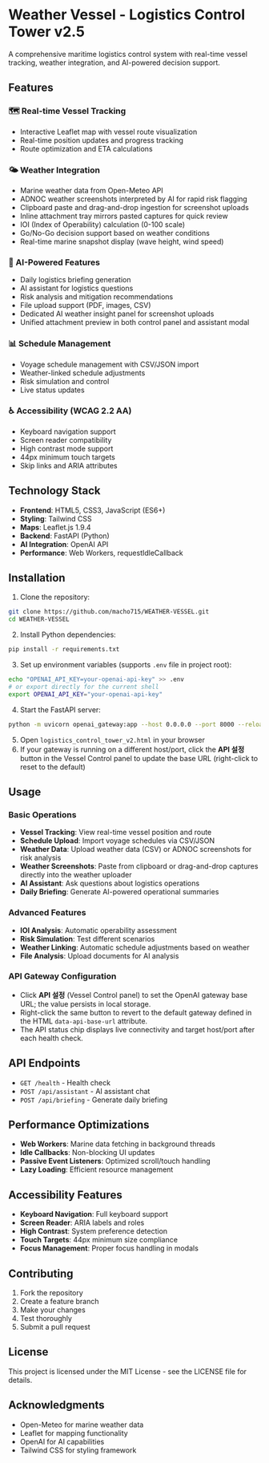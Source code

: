 # Weather Vessel - Logistics Control Tower v2.5

A comprehensive maritime logistics control system with real-time vessel tracking, weather integration, and AI-powered decision support.

## Features

### 🗺️ Real-time Vessel Tracking
- Interactive Leaflet map with vessel route visualization
- Real-time position updates and progress tracking
- Route optimization and ETA calculations

### 🌤️ Weather Integration
- Marine weather data from Open-Meteo API
- ADNOC weather screenshots interpreted by AI for rapid risk flagging
- Clipboard paste and drag-and-drop ingestion for screenshot uploads
- Inline attachment tray mirrors pasted captures for quick review
- IOI (Index of Operability) calculation (0-100 scale)
- Go/No-Go decision support based on weather conditions
- Real-time marine snapshot display (wave height, wind speed)

### 🤖 AI-Powered Features
- Daily logistics briefing generation
- AI assistant for logistics questions
- Risk analysis and mitigation recommendations
- File upload support (PDF, images, CSV)
- Dedicated AI weather insight panel for screenshot uploads
- Unified attachment preview in both control panel and assistant modal

### 📊 Schedule Management
- Voyage schedule management with CSV/JSON import
- Weather-linked schedule adjustments
- Risk simulation and control
- Live status updates

### ♿ Accessibility (WCAG 2.2 AA)
- Keyboard navigation support
- Screen reader compatibility
- High contrast mode support
- 44px minimum touch targets
- Skip links and ARIA attributes

## Technology Stack

- **Frontend**: HTML5, CSS3, JavaScript (ES6+)
- **Styling**: Tailwind CSS
- **Maps**: Leaflet.js 1.9.4
- **Backend**: FastAPI (Python)
- **AI Integration**: OpenAI API
- **Performance**: Web Workers, requestIdleCallback

## Installation

1. Clone the repository:
```bash
git clone https://github.com/macho715/WEATHER-VESSEL.git
cd WEATHER-VESSEL
```

2. Install Python dependencies:
```bash
pip install -r requirements.txt
```

3. Set up environment variables (supports `.env` file in project root):
```bash
echo "OPENAI_API_KEY=your-openai-api-key" >> .env
# or export directly for the current shell
export OPENAI_API_KEY="your-openai-api-key"
```

4. Start the FastAPI server:
```bash
python -m uvicorn openai_gateway:app --host 0.0.0.0 --port 8000 --reload
```

5. Open `logistics_control_tower_v2.html` in your browser
6. If your gateway is running on a different host/port, click the **API 설정** button in the Vessel Control panel to update the base URL (right-click to reset to the default)

## Usage

### Basic Operations
- **Vessel Tracking**: View real-time vessel position and route
- **Schedule Upload**: Import voyage schedules via CSV/JSON
- **Weather Data**: Upload weather data (CSV) or ADNOC screenshots for risk analysis
- **Weather Screenshots**: Paste from clipboard or drag-and-drop captures directly into the weather uploader
- **AI Assistant**: Ask questions about logistics operations
- **Daily Briefing**: Generate AI-powered operational summaries

### Advanced Features
- **IOI Analysis**: Automatic operability assessment
- **Risk Simulation**: Test different scenarios
- **Weather Linking**: Automatic schedule adjustments based on weather
- **File Analysis**: Upload documents for AI analysis

### API Gateway Configuration
- Click **API 설정** (Vessel Control panel) to set the OpenAI gateway base URL; the value persists in local storage.
- Right-click the same button to revert to the default gateway defined in the HTML `data-api-base-url` attribute.
- The API status chip displays live connectivity and target host/port after each health check.

## API Endpoints

- `GET /health` - Health check
- `POST /api/assistant` - AI assistant chat
- `POST /api/briefing` - Generate daily briefing

## Performance Optimizations

- **Web Workers**: Marine data fetching in background threads
- **Idle Callbacks**: Non-blocking UI updates
- **Passive Event Listeners**: Optimized scroll/touch handling
- **Lazy Loading**: Efficient resource management

## Accessibility Features

- **Keyboard Navigation**: Full keyboard support
- **Screen Reader**: ARIA labels and roles
- **High Contrast**: System preference detection
- **Touch Targets**: 44px minimum size compliance
- **Focus Management**: Proper focus handling in modals

## Contributing

1. Fork the repository
2. Create a feature branch
3. Make your changes
4. Test thoroughly
5. Submit a pull request

## License

This project is licensed under the MIT License - see the LICENSE file for details.

## Acknowledgments

- Open-Meteo for marine weather data
- Leaflet for mapping functionality
- OpenAI for AI capabilities
- Tailwind CSS for styling framework
